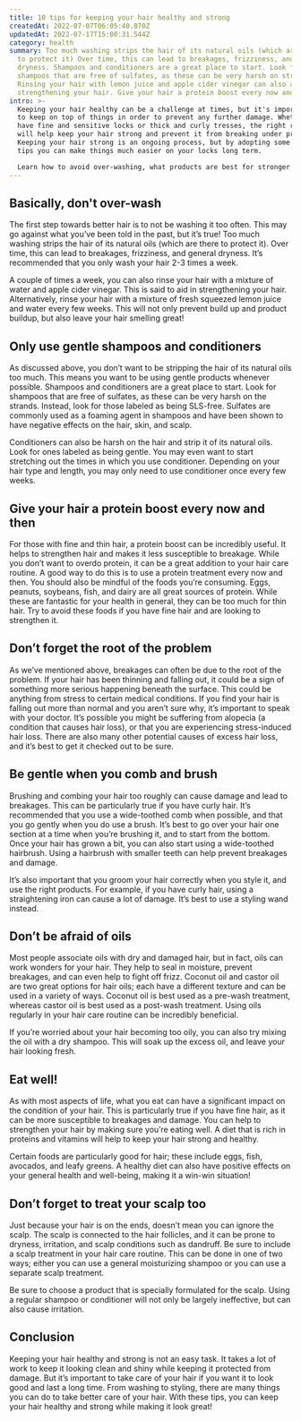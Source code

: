 ```yaml
---
title: 10 tips for keeping your hair healthy and strong
createdAt: 2022-07-07T06:05:40.870Z
updatedAt: 2022-07-17T15:00:31.544Z
category: health
summary: Too much washing strips the hair of its natural oils (which are there
  to protect it) Over time, this can lead to breakages, frizziness, and general
  dryness. Shampoos and conditioners are a great place to start. Look for
  shampoos that are free of sulfates, as these can be very harsh on strands.
  Rinsing your hair with lemon juice and apple cider vinegar can also aid in
  strengthening your hair. Give your hair a protein boost every now and then.
intro: >-
  Keeping your hair healthy can be a challenge at times, but it's important
  to keep on top of things in order to prevent any further damage. Whether you
  have fine and sensitive locks or thick and curly tresses, the right routine
  will help keep your hair strong and prevent it from breaking under pressure.
  Keeping your hair strong is an ongoing process, but by adopting some simple
  tips you can make things much easier on your locks long term.

  Learn how to avoid over-washing, what products are best for stronger hair, as well as what you should be doing if you see strands falling out more than normal. The latter might seem strange, but trust us: sooner rather than later that excess hair loss could indicate something more serious happening beneath the surface. Here are 10 ways to keep your hair healthy and strong...
---
```


## Basically, don't over-wash

The first step towards better hair is to not be washing it too often. This may go against what you’ve been told in the past, but it’s true! Too much washing strips the hair of its natural oils (which are there to protect it). Over time, this can lead to breakages, frizziness, and general dryness. It’s recommended that you only wash your hair 2-3 times a week.

A couple of times a week, you can also rinse your hair with a mixture of water and apple cider vinegar. This is said to aid in strengthening your hair. Alternatively, rinse your hair with a mixture of fresh squeezed lemon juice and water every few weeks. This will not only prevent build up and product buildup, but also leave your hair smelling great!

## Only use gentle shampoos and conditioners

As discussed above, you don’t want to be stripping the hair of its natural oils too much. This means you want to be using gentle products whenever possible. Shampoos and conditioners are a great place to start. Look for shampoos that are free of sulfates, as these can be very harsh on the strands. Instead, look for those labeled as being SLS-free. Sulfates are commonly used as a foaming agent in shampoos and have been shown to have negative effects on the hair, skin, and scalp.

Conditioners can also be harsh on the hair and strip it of its natural oils. Look for ones labeled as being gentle. You may even want to start stretching out the times in which you use conditioner. Depending on your hair type and length, you may only need to use conditioner once every few weeks.

## Give your hair a protein boost every now and then

For those with fine and thin hair, a protein boost can be incredibly useful. It helps to strengthen hair and makes it less susceptible to breakage. While you don’t want to overdo protein, it can be a great addition to your hair care routine. A good way to do this is to use a protein treatment every now and then. You should also be mindful of the foods you’re consuming. Eggs, peanuts, soybeans, fish, and dairy are all great sources of protein. While these are fantastic for your health in general, they can be too much for thin hair. Try to avoid these foods if you have fine hair and are looking to strengthen it.

## Don’t forget the root of the problem

As we’ve mentioned above, breakages can often be due to the root of the problem. If your hair has been thinning and falling out, it could be a sign of something more serious happening beneath the surface. This could be anything from stress to certain medical conditions. If you find your hair is falling out more than normal and you aren’t sure why, it’s important to speak with your doctor. It’s possible you might be suffering from alopecia (a condition that causes hair loss), or that you are experiencing stress-induced hair loss. There are also many other potential causes of excess hair loss, and it’s best to get it checked out to be sure.

## Be gentle when you comb and brush

Brushing and combing your hair too roughly can cause damage and lead to breakages. This can be particularly true if you have curly hair. It’s recommended that you use a wide-toothed comb when possible, and that you go gently when you do use a brush. It’s best to go over your hair one section at a time when you’re brushing it, and to start from the bottom. Once your hair has grown a bit, you can also start using a wide-toothed hairbrush. Using a hairbrush with smaller teeth can help prevent breakages and damage.

It’s also important that you groom your hair correctly when you style it, and use the right products. For example, if you have curly hair, using a straightening iron can cause a lot of damage. It’s best to use a styling wand instead.

## Don’t be afraid of oils

Most people associate oils with dry and damaged hair, but in fact, oils can work wonders for your hair. They help to seal in moisture, prevent breakages, and can even help to fight off frizz. Coconut oil and castor oil are two great options for hair oils; each have a different texture and can be used in a variety of ways. Coconut oil is best used as a pre-wash treatment, whereas castor oil is best used as a post-wash treatment. Using oils regularly in your hair care routine can be incredibly beneficial.

If you’re worried about your hair becoming too oily, you can also try mixing the oil with a dry shampoo. This will soak up the excess oil, and leave your hair looking fresh.

## Eat well!

As with most aspects of life, what you eat can have a significant impact on the condition of your hair. This is particularly true if you have fine hair, as it can be more susceptible to breakages and damage. You can help to strengthen your hair by making sure you’re eating well. A diet that is rich in proteins and vitamins will help to keep your hair strong and healthy.

Certain foods are particularly good for hair; these include eggs, fish, avocados, and leafy greens. A healthy diet can also have positive effects on your general health and well-being, making it a win-win situation!

## Don’t forget to treat your scalp too

Just because your hair is on the ends, doesn’t mean you can ignore the scalp. The scalp is connected to the hair follicles, and it can be prone to dryness, irritation, and scalp conditions such as dandruff. Be sure to include a scalp treatment in your hair care routine. This can be done in one of two ways; either you can use a general moisturizing shampoo or you can use a separate scalp treatment.

Be sure to choose a product that is specially formulated for the scalp. Using a regular shampoo or conditioner will not only be largely ineffective, but can also cause irritation.

## Conclusion

Keeping your hair healthy and strong is not an easy task. It takes a lot of work to keep it looking clean and shiny while keeping it protected from damage. But it’s important to take care of your hair if you want it to look good and last a long time. From washing to styling, there are many things you can do to take better care of your hair. With these tips, you can keep your hair healthy and strong while making it look great!
